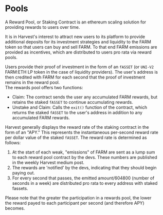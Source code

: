 # Pools

A Reward Pool, or Staking Contract is an ethereum scaling solution for providing rewards to users over time.

It is in Harvest's interest to attract new users to its platform to provide additional deposits for its investment strategies and liquidity to the FARM token so that users can buy and sell FARM. To that end FARM emissions are provided as incentives, which are distributed to users pro rata via reward pools.

Users provide their proof of investment in the form of an `fASSET` \(or `UNI-V2` FARM:ETH LP token in the case of liquidity providers\). The user's address is then credited with FARM for each second that the proof of investment remains in the reward pool.  
The rewards pool offers two functions:

* Claim: The contract sends the user any accumulated FARM rewards, but retains the staked `fASSET` to continue accumulating rewards.
* Unstake and Claim: Calls the `exit()` function of the contract, which returns the staked `fASSET` to the user's address in addition to any accumulated FARM rewards.

Harvest generally displays the reward rate of the staking contract in the form of an "APY." This represents the instantaneous per-second reward rate per dollar value of the staked `fASSET`. The reward rate is determined as follows:

1. At the start of each weak, "emissions" of FARM are sent as a lump sum to each reward pool contract by the devs. These numbers are published in the weekly Harvest medium post.
2. The rewards are 'notified' by the devs, indicating that they should begin paying out.
3. For every second that passes, the emitted amount/604800 \(number of seconds in a week\) are distributed pro rata to every address with staked fassets.

Please note that the greater the participation in a rewards pool, the lower the reward payed to each participant per second \(and therefore APY\) becomes.

